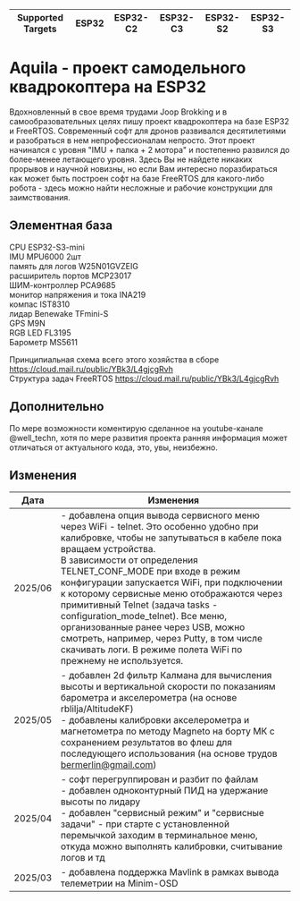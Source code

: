 | Supported Targets | ESP32 | ESP32-C2 | ESP32-C3 | ESP32-S2 | ESP32-S3 |
| ----------------- | ----- | -------- | -------- | -------- | -------- |

# Aquila - проект самодельного квадрокоптера на ESP32

Вдохновленный в свое время трудами Joop Brokking и в самообразовательных целях пишу проект квадрокоптера на базе ESP32 и FreeRTOS. Современный софт для дронов развивался десятилетиями и разобраться в нем непрофессионалам непросто. Этот проект начинался с уровня "IMU + палка + 2 мотора" и постепенно развился до более-менее летающего уровня. Здесь Вы не найдете никаких прорывов и научной новизны, но если Вам интересно поразбираться как может быть построен софт на базе FreeRTOS для какого-либо робота - здесь можно найти несложные и рабочие конструкции для заимствования.   


## Элементная база
CPU ESP32-S3-mini  
IMU MPU6000 2шт  
память для логов W25N01GVZEIG  
расширитель портов MCP23017  
ШИМ-контроллер PCA9685  
монитор напряжения и тока INA219  
компас IST8310  
лидар Benewake TFmini-S  
GPS M9N  
RGB LED FL3195  
Барометр MS5611  

Принципиальная схема всего этого хозяйства в сборе https://cloud.mail.ru/public/YBk3/L4gjcgRvh  
Структура задач FreeRTOS https://cloud.mail.ru/public/YBk3/L4gjcgRvh  


## Дополнительно
По мере возможности коментирую сделанное на youtube-канале @well_techn, хотя по мере развития проекта ранняя информация может отличаться от актуального кода, это, увы, неизбежно.

## Изменения

| Дата | Изменения |
| ----------- | --------- |
| 2025/06 |  - добавлена опция вывода сервисного меню через WiFi - telnet. Это особенно удобно при калибровке, чтобы не запутываться в кабеле пока вращаем устройства.  <br/>  В зависимости от определения TELNET_CONF_MODE при входе в режим конфигурации  запускается WiFi, при подключении к которому сервисные меню отображаются через примитивный Telnet (задача tasks - configuration_mode_telnet). Все меню, организованные ранее через USB, можно смотреть, например, через Putty, в том числе скачивать логи. В режиме полета WiFi по прежнему не используется.  |
| 2025/05 |  - добавлен 2d фильтр Калмана для вычисления высоты и вертикальной скорости по показаниям барометра и акселерометра (на основе rblilja/AltitudeKF)  <br/>   - добавлены калибровки акселерометра и магнетометра по методу Magneto на борту МК с сохранением результатов во флеш для последующего использования (на основе трудов bermerlin@gmail.com) |
| 2025/04 |  - софт перегруппирован и разбит по файлам  <br/>   - добавлен одноконтурный ПИД на удержание высоты по лидару  <br/> - добавлен "сервисный режим" и "сервисные задачи" - при старте с установленной перемычкой заходим в терминальное меню, откуда можно выполнять калибровки, считывание логов и тд |  
| 2025/03 | - добавлена поддержка Mavlink в рамках вывода телеметрии на Minim-OSD | 


